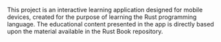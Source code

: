 This project is an interactive learning application designed for mobile devices, created for the purpose of learning the Rust programming language. The educational content presented in the app is directly based upon the material available in the Rust Book repository.
